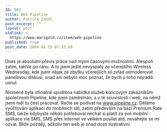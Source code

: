 ```yaml
---
ID: 983
title: Web Pipeline
author: Patrick Zandl
post_excerpt: ""
layout: post
oldlink: >
  https://www.marigold.cz/item/web-pipeline
published: true
post_date: 2004-04-15 07:33:00
---
```

<p>
Dnes je absolutní převis práce nad mými časovými možnostmi. Alespoň zatím, takhle po ránu. A to jsem ještě nevyspalý ze včerejšího Wireless Wednesday, kde jsem nějak ze zbytku včerejších sil zvlád odmoderovat panelovou diskusi, snad ani nebylo moc poznat, že bych u toho nejradši usnul.</p>

<p>
Nicméně byla oficiálně spuštěna nabídka služeb koncovým zákazníkům společnosti Pipeline, kde jsem zaměstnán, a v té souvislosti i web, na němž jsem měl tu čest pracovat. Račte se podívat na <A href="http://www.pipeline.cz/" target=_blank>www.pipeline.cz</A>. Děláme vyúčtování aplikací do mobilních sítí, zatím především na bázi Premium Rate SMS, takže kdybyste někdo potřeboval nechat si platit za své mobilní aplikace via SMS, SMS přes internet ve velkém posílat atd, neváhejte se mi ozvat. Blíže později, ačkoliv ten web je snad dosti ilustrativní. </p>
